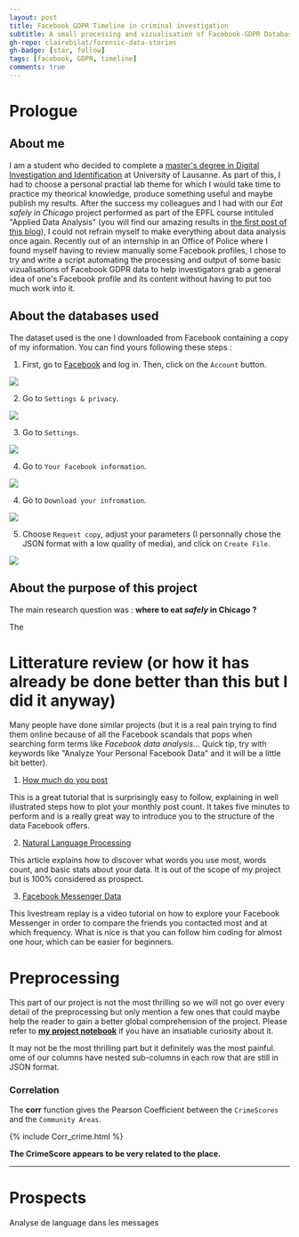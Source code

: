 ```yaml
---
layout: post
title: Facebook GDPR Timeline in criminal investigation
subtitle: A small processing and vizualisation of Facebook-GDPR Database
gh-repo: clairebilat/forensic-data-stories
gh-badge: [star, follow]
tags: [facebook, GDPR, timeline]
comments: true
---
```


# Prologue

## About me

I am a student who decided to complete a [master's degree in Digital Investigation and Identification](https://www.unil.ch/esc/fr/home/menuinst/enseignement/masters/msc-investigation-numerique.html) at University of Lausanne. As part of this, I had to choose a personal practial lab theme for which I would take time to practice my theorical knowledge, produce something useful and maybe publish my results. After the success my colleagues and I had with our _Eat safely in Chicago_ project performed as part of the EPFL course intituled "Applied Data Analysis" (you will find our amazing results in [the first post of this blog](https://clairebilat.github.io/forensic-data-stories/2019-12-20-food-chicago/)), I could not refrain myself to make everything about data analysis once again. Recently out of an internship in an Office of Police where I found myself having to review manually some Facebook profiles, I chose to try and write a script automating the processing and output of some basic vizualisations of Facebook GDPR data to help investigators grab a general idea of one's Facebook profile and its content without having to put too much work into it. 

## About the databases used

The dataset used is the one I downloaded from Facebook containing a copy of my information. You can find yours following these steps :

1. First, go to [Facebook](https://www.facebook.com/) and log in. Then, click on the `Account` button.

<img src="{{site.github.url}}/assets/img/tuto1.PNG">

2. Go to `Settings & privacy`.

<img src="{{site.github.url}}/assets/img/tuto2.PNG">

3. Go to `Settings`.

<img src="{{site.github.url}}/assets/img/tuto3.PNG">

4. Go to `Your Facebook information`.

<img src="{{site.github.url}}/assets/img/tuto4.PNG">

4. Go to `Download your infromation`.

<img src="{{site.github.url}}/assets/img/tuto5.PNG">

5. Choose `Request copy`, adjust your parameters (I personnally chose the JSON format with a low quality of media), and click on `Create File`.

<img src="{{site.github.url}}/assets/img/tuto6.PNG">


## About the purpose of this project


The main research question was : **where to eat *safely* in Chicago ?**

The 

# Litterature review (or how it has already be done better than this but I did it anyway)

Many people have done similar projects (but it is a real pain trying to find them online because of all the Facebook scandals that pops when searching form terms like _Facebook data analysis_... Quick tip, try with keywords like "Analyze Your Personal Facebook Data" and it will be a little bit better).

1. [How much do you post](https://www.dataquest.io/blog/analyze-facebook-data-python/)

This is a great tutorial that is surprisingly easy to follow, explaining in well illustrated steps how to plot your monthly post count. It takes five minutes to perform and is a really great way to introduce you to the structure of the data Facebook offers.

2. [Natural Language Processing](https://towardsdatascience.com/mapping-my-facebook-data-part-1-simple-nlp-98ce41f7f27d)

This article explains how to discover what words you use most, words count, and basic stats about your data. It is out of the scope of my project but is 100% considered as prospect.

3. [Facebook Messenger Data](https://www.youtube.com/watch?v=z9W2cvmFPuA)

This livestream replay is a video tutorial on how to explore your Facebook Messenger in order to compare the friends you contacted most and at which frequency. What is nice is that you can follow him coding for almost one hour, which can be easier for beginners.



# Preprocessing

This part of our project is not the most thrilling so we will not go over every detail of the preprocessing but only mention a few ones that could maybe help the reader to gain a better global comprehension of the project. Please refer to **[my project notebook](https://github.com/clairebilat/facebook-GDPR)** if you have an insatiable curiosity about it.

It may not be the most thrilling part but it definitely was the most painful. ome of our columns have nested sub-columns in each row that are still in JSON format. 




### Correlation

The **corr** function gives the Pearson Coefficient between the `CrimeScores` and the `Community Areas`.

{% include Corr_crime.html %}


**The CrimeScore appears to be very related to the place.**

---

# Prospects

Analyse de language dans les messages
